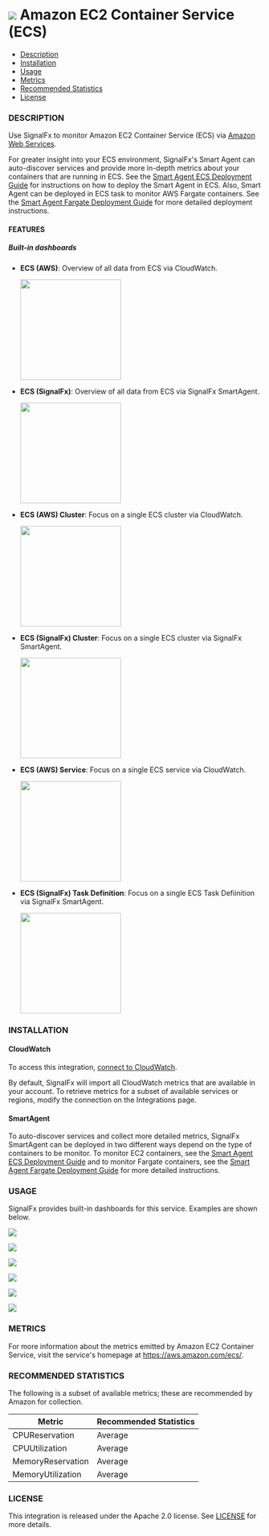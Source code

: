 # ![](./img/integration_awsecs.png) Amazon EC2 Container Service (ECS)

- [Description](#description)
- [Installation](#installation)
- [Usage](#usage)
- [Metrics](#metrics)
- [Recommended Statistics](#recommended-statistics)
- [License](#license)

### DESCRIPTION

Use SignalFx to monitor Amazon EC2 Container Service (ECS) via [Amazon Web Services](https://github.com/signalfx/integrations/tree/master/aws)[](sfx_link:aws).

For greater insight into your ECS environment, SignalFx's Smart Agent can auto-discover services and provide more in-depth metrics about your containers that are running in ECS.  See the <a target="_blank" href="https://github.com/signalfx/signalfx-agent/tree/master/deployments/ecs">Smart Agent ECS Deployment Guide</a> for instructions on how to deploy the Smart Agent in ECS. Also, Smart Agent can be deployed in ECS task to monitor AWS Fargate containers. See the <a target="_blank" href="https://github.com/signalfx/signalfx-agent/tree/master/deployments/fargate">Smart Agent Fargate Deployment Guide</a> for more detailed deployment instructions.

#### FEATURES

##### Built-in dashboards

- **ECS (AWS)**: Overview of all data from ECS via CloudWatch.

  [<img src='./img/dashboard_ecs_overview.png' width=200px>](./img/dashboard_ecs_overview.png)

- **ECS (SignalFx)**: Overview of all data from ECS via SignalFx SmartAgent.

  [<img src='./img/dashboard_ecs_agent_overview.png' width=200px>](./img/dashboard_ecs_agent_overview.png)

- **ECS (AWS) Cluster**: Focus on a single ECS cluster via CloudWatch.

  [<img src='./img/dashboard_ecs_cluster.png' width=200px>](./img/dashboard_ecs_cluster.png)

- **ECS (SignalFx) Cluster**: Focus on a single ECS cluster via SignalFx SmartAgent.

  [<img src='./img/dashboard_ecs_agent_cluster.png' width=200px>](./img/dashboard_ecs_agent_cluster.png)

- **ECS (AWS) Service**: Focus on a single ECS service via CloudWatch.

  [<img src='./img/dashboard_ecs_service.png' width=200px>](./img/dashboard_ecs_service.png)

- **ECS (SignalFx) Task Definition**: Focus on a single ECS Task Defiinition via SignalFx SmartAgent.

  [<img src='./img/dashboard_ecs_agent_taskdef.png' width=200px>](./img/dashboard_ecs_agent_taskdef.png)

### INSTALLATION

#### CloudWatch

To access this integration, [connect to CloudWatch](https://github.com/signalfx/integrations/tree/master/aws)[](sfx_link:aws). 

By default, SignalFx will import all CloudWatch metrics that are available in your account. To retrieve metrics for a subset of available services or regions, modify the connection on the Integrations page.

#### SmartAgent

To auto-discover services and collect more detailed metrics, SignalFx SmartAgent can be deployed in two different ways depend on the type of containers to be monitor. To monitor EC2 containers, see the <a target="_blank" href="https://github.com/signalfx/signalfx-agent/tree/master/deployments/ecs">Smart Agent ECS Deployment Guide</a> and to monitor Fargate containers, see the <a target="_blank" href="https://github.com/signalfx/signalfx-agent/tree/master/deployments/fargate">Smart Agent Fargate Deployment Guide</a> for more detailed instructions.

### USAGE

SignalFx provides built-in dashboards for this service. Examples are shown below.

![](./img/dashboard_ecs_overview.png)

![](./img/dashboard_ecs_agent_overview.png)

![](./img/dashboard_ecs_cluster.png)

![](./img/dashboard_ecs_agent_cluster.png)

![](./img/dashboard_ecs_service.png)

![](./img/dashboard_ecs_agent_taskdef.png)

### METRICS

For more information about the metrics emitted by Amazon EC2 Container Service, visit the service's homepage at <a target="_blank" href="https://aws.amazon.com/ecs/">https://aws.amazon.com/ecs/</a>.

<!--- METRICS --->
### RECOMMENDED STATISTICS

The following is a subset of available metrics; these are recommended by Amazon for collection.

| Metric            | Recommended Statistics |
| ----------------- | ---------------------- |
| CPUReservation    | Average                |
| CPUUtilization    | Average                |
| MemoryReservation | Average                |
| MemoryUtilization | Average                |


### LICENSE

This integration is released under the Apache 2.0 license. See [LICENSE](./LICENSE) for more details.
